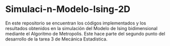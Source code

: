 # Simulaci-n-Modelo-Ising-2D
En este repositorio se encuentran los códigos implementados y los resultados obtenidos en la simulación del Modelo de Ising bidimensional mediante el Algoritmo de Metropolis. Este hace parte del segundo punto del desarrollo de la tarea 3 de Mecánica Estadística. 
